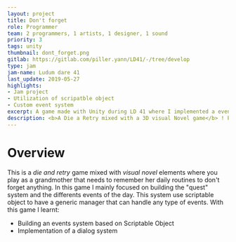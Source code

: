 ```yaml
---
layout: project
title: Don't forget
role: Programmer
team: 2 programmers, 1 artists, 1 designer, 1 sound
priority: 3
tags: unity
thumbnail: dont_forget.png
gitlab: https://gitlab.com/piller.yann/LD41/-/tree/develop
type: jam
jam-name: Ludum dare 41
last_update: 2019-05-27
highlights: 
- Jam project
- Utilization of scripatble object
- Custom event system
excerpt: A game made with Unity during LD 41 where I implemented a event system using scriptable objects.
description: <b>A Die a Retry mixed with a 3D visual Novel game</b> ! Play as Mamy, and discover what’s remains of your world. Interact with many things in your home, but don’t forget what’s important ! Made during the LD 41, our objectiv for the prog team was to get used to the <b>scriptable object of unity</b>. Implementing a whole system of event only based on them.
---
```


# Overview
This is a *die and retry* game mixed with *visual novel* elements where you play as a grandmother that needs to remember her daily routines to don't forget anything. In this game I mainly focused on building the "quest" system and the differents events of the day. This system use scriptable object to have a generic manager that can handle any type of events. With this game I learnt:
- Building an events system based on Scriptable Object
- Implementation of a dialog system